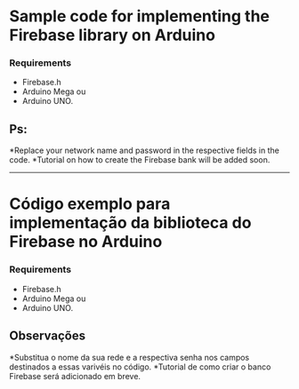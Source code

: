 # Sample code for implementing the Firebase library on Arduino

### Requirements
* Firebase.h
* Arduino Mega ou
* Arduino UNO.

## Ps:

*Replace your network name and password in the respective fields in the code.
*Tutorial on how to create the Firebase bank will be added soon.


---

# Código exemplo para implementação da biblioteca do Firebase no Arduino 

### Requirements
* Firebase.h
* Arduino Mega ou
* Arduino UNO.

## Observações
*Substitua o nome da sua rede e a respectiva senha nos campos destinados a essas varivéis no código. 
*Tutorial de como criar o banco Firebase será adicionado em breve.


